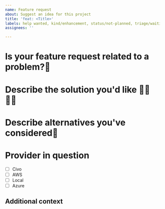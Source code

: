 ```yaml
---
name: Feature request
about: Suggest an idea for this project
title: 'feat: <Title>'
labels: help wanted, kind/enhancement, status/not-planned, triage/waiting-to-be-accepted
assignees: ''

---
```


# Is your feature request related to a problem?📖 
<!-- A clear and concise description of what the problem is. Ex. I'm always frustrated when [...] -->

# Describe the solution you'd like 👨‍💻👩‍💻
<!-- A clear and concise description of what you want to happen. -->

# Describe alternatives you've considered💠
<!-- A clear and concise description of any alternative solutions or features you've considered. -->
# Provider in question
- [ ] Civo
- [ ] AWS
- [ ] Local
- [ ] Azure

## Additional context
<!-- Add any other context or screenshots about the feature request here. -->
